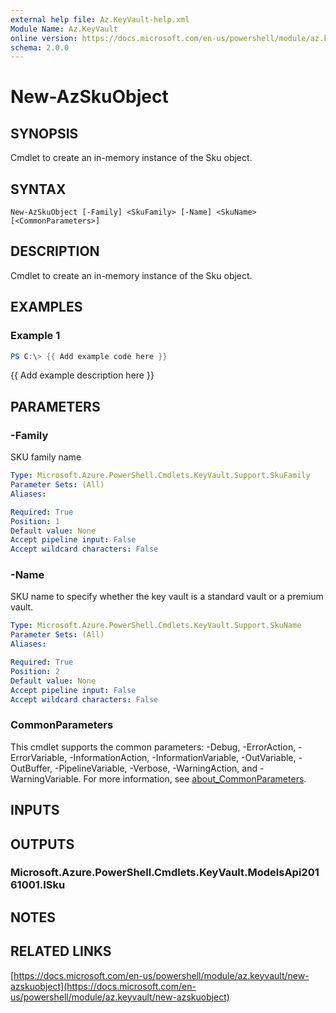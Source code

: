 ```yaml
---
external help file: Az.KeyVault-help.xml
Module Name: Az.KeyVault
online version: https://docs.microsoft.com/en-us/powershell/module/az.keyvault/new-azskuobject
schema: 2.0.0
---
```


# New-AzSkuObject

## SYNOPSIS
Cmdlet to create an in-memory instance of the Sku object.

## SYNTAX

```
New-AzSkuObject [-Family] <SkuFamily> [-Name] <SkuName> [<CommonParameters>]
```

## DESCRIPTION
Cmdlet to create an in-memory instance of the Sku object.

## EXAMPLES

### Example 1
```powershell
PS C:\> {{ Add example code here }}
```

{{ Add example description here }}

## PARAMETERS

### -Family
SKU family name

```yaml
Type: Microsoft.Azure.PowerShell.Cmdlets.KeyVault.Support.SkuFamily
Parameter Sets: (All)
Aliases:

Required: True
Position: 1
Default value: None
Accept pipeline input: False
Accept wildcard characters: False
```

### -Name
SKU name to specify whether the key vault is a standard vault or a premium vault.

```yaml
Type: Microsoft.Azure.PowerShell.Cmdlets.KeyVault.Support.SkuName
Parameter Sets: (All)
Aliases:

Required: True
Position: 2
Default value: None
Accept pipeline input: False
Accept wildcard characters: False
```

### CommonParameters
This cmdlet supports the common parameters: -Debug, -ErrorAction, -ErrorVariable, -InformationAction, -InformationVariable, -OutVariable, -OutBuffer, -PipelineVariable, -Verbose, -WarningAction, and -WarningVariable. For more information, see [about_CommonParameters](http://go.microsoft.com/fwlink/?LinkID=113216).

## INPUTS

## OUTPUTS

### Microsoft.Azure.PowerShell.Cmdlets.KeyVault.ModelsApi20161001.ISku
## NOTES

## RELATED LINKS

[https://docs.microsoft.com/en-us/powershell/module/az.keyvault/new-azskuobject](https://docs.microsoft.com/en-us/powershell/module/az.keyvault/new-azskuobject)

